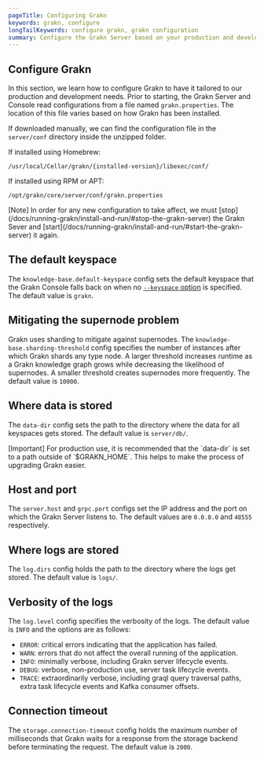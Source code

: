 ```yaml
---
pageTitle: Configuring Grakn
keywords: grakn, configure
longTailKeywords: configure grakn, grakn configuration
summary: Configure the Grakn Server based on your production and development needs.
---
```


## Configure Grakn
In this section, we learn how to configure Grakn to have it tailored to our production and development needs.
Prior to starting, the Grakn Server and Console read configurations from a file named `grakn.properties`. The location of this file varies based on how Grakn has been installed.

If downloaded manually, we can find the configuration file in the `server/conf` directory inside the unzipped folder.

If installed using Homebrew:

```
/usr/local/Cellar/grakn/{installed-version}/libexec/conf/
```

If installed using RPM or APT:

```
/opt/grakn/core/server/conf/grakn.properties
```

<div class="note">
[Note]
In order for any new configuration to take affect, we must [stop](/docs/running-grakn/install-and-run/#stop-the-grakn-server) the Grakn Sever and [start](/docs/running-grakn/install-and-run/#start-the-grakn-server) it again.
</div>

## The default keyspace
The `knowledge-base.default-keyspace` config sets the default keyspace that the Grakn Console falls back on when no [`--keyspace` option](../02-running-grakn/02-console.md#console-options) is specified. The default value is `grakn`.

## Mitigating the supernode problem
Grakn uses sharding to mitigate against supernodes. The `knowledge-base.sharding-threshold` config specifies the number of instances after which Grakn shards any type node. A larger threshold increases runtime as a Grakn knowledge graph grows while decreasing the likelihood of supernodes. A smaller threshold creates supernodes more frequently. The default value is `10000`.

## Where data is stored
The `data-dir` config sets the path to the directory where the data for all keyspaces gets stored. The default value is `server/db/`.

<div class="note">
[Important]
For production use, it is recommended that the `data-dir` is set to a path outside of `$GRAKN_HOME`. This helps to make the process of upgrading Grakn easier.
</div>

## Host and port
The `server.host` and `grpc.port` configs set the IP address and the port on which the Grakn Server listens to. The default values are `0.0.0.0` and `48555` respectively.

## Where logs are stored
The `log.dirs` config holds the path to the directory where the logs get stored. The default value is `logs/`.

## Verbosity of the logs
The `log.level` config specifies the verbosity of the logs. The default value is `INFO` and the options are as follows:
- `ERROR`: critical errors indicating that the application has failed.
- `WARN`: errors that do not affect the overall running of the application.
- `INFO`: minimally verbose, including Grakn server lifecycle events.
- `DEBUG`: verbose, non-production use, server task lifecycle events.
- `TRACE`: extraordinarily verbose, including graql query traversal paths, extra task lifecycle events and Kafka consumer offsets.

## Connection timeout
The `storage.connection-timeout` config holds the maximum number of milliseconds that Grakn waits for a response from the storage backend before terminating the request. The default value is `2000`.
